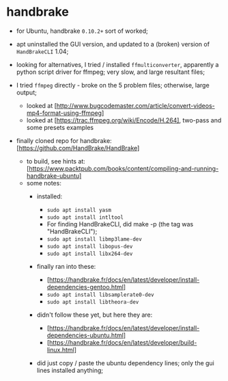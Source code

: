 # handbrake

- for Ubuntu, handbrake `0.10.2+` sort of worked;
- apt uninstalled the GUI version, and updated to a (broken) version
  of `HandBrakeCLI` 1.04;
- looking for alternatives, I tried / installed `ffmulticonverter`, apparently
  a python script driver for ffmpeg;  very slow, and large resultant files;
- I tried `ffmpeg` directly - broke on the 5 problem files; otherwise, large output;
  - looked at [http://www.bugcodemaster.com/article/convert-videos-mp4-format-using-ffmpeg]
  - looked at [https://trac.ffmpeg.org/wiki/Encode/H.264], two-pass and some presets examples

- finally cloned repo for handbrake: [https://github.com/HandBrake/HandBrake]
  - to build, see hints at: [https://www.packtpub.com/books/content/compiling-and-running-handbrake-ubuntu]
  - some notes:
    - installed:
      - `sudo apt install yasm`
      - `sudo apt install intltool`
      - For finding HandBrakeCLI, did make -p (the tag was "HandBrakeCLI");
      - `sudo apt install libmp3lame-dev`
      - `sudo apt install libopus-dev`
      - `sudo apt install libx264-dev`

    - finally ran into these:
      - [https://handbrake.fr/docs/en/latest/developer/install-dependencies-gentoo.html]
      - `sudo apt install libsamplerate0-dev`
      - `sudo apt install libtheora-dev`

    - didn't follow these yet, but here they are:
      - [https://handbrake.fr/docs/en/latest/developer/install-dependencies-ubuntu.html]
      - [https://handbrake.fr/docs/en/latest/developer/build-linux.html]

    - did just copy / paste the ubuntu dependency lines; only the gui lines installed anything;
